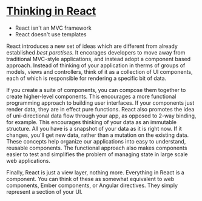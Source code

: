 # [Thinking in React](https://facebook.github.io/react/docs/thinking-in-react.html)

- React isn't an MVC framework
- React doesn't use templates

React introduces a new set of ideas which are different from already established *best parctises*. It encorages developers to move away from traditional MVC-style applications, and instead adopt a component based approach. Instead of thinking of your application in therms of groups of models, views and controllers, think of it as a collection of UI components, each of which is responsible for rendering a specific bit of data.

If you create a suite of components, you can compose them together to create higher-level components. This encourages a more functional programming approach to building user interfaces. If your components just render data, they are in effect pure functions. React also promotes the idea of uni-directional data flow through your app, as opposed to 2-way binding, for example. This encourages thinking of your data as an immutable structure. All you have is a snapshot of your data as it is right now. If it changes, you'll get new data, rather than a mutation on the existing data. These concepts help organize our applications into easy to understand, reusable components. The functional approach also makes components easier to test and simplifies the problem of managing state in large scale web applications.

Finally, React is just a view layer, nothing more. Everything in React is a component. You can think of these as somewhat equivalent to web components, Ember components, or Angular directives. They simply represent a section of your UI.